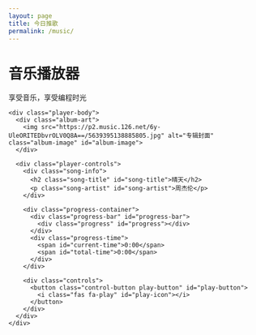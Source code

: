 ```yaml
---
layout: page
title: 今日推歌
permalink: /music/
---
```


<!-- 粒子背景 -->
<div id="particles-js"></div>
  
<!-- 内容容器 -->
<div class="content-container">
  <!-- 音乐播放器 -->
  <div class="music-player-container">
    <div class="player-header">
      <h1>音乐播放器</h1>
      <p>享受音乐，享受编程时光</p>
    </div>
    
    <div class="player-body">
      <div class="album-art">
        <img src="https://p2.music.126.net/6y-UleORITEDbvrOLV0Q8A==/5639395138885805.jpg" alt="专辑封面" class="album-image" id="album-image">
      </div>
      
      <div class="player-controls">
        <div class="song-info">
          <h2 class="song-title" id="song-title">晴天</h2>
          <p class="song-artist" id="song-artist">周杰伦</p>
        </div>
        
        <div class="progress-container">
          <div class="progress-bar" id="progress-bar">
            <div class="progress" id="progress"></div>
          </div>
          <div class="progress-time">
            <span id="current-time">0:00</span>
            <span id="total-time">0:00</span>
          </div>
        </div>
        
        <div class="controls">
          <button class="control-button play-button" id="play-button">
            <i class="fas fa-play" id="play-icon"></i>
          </button>
        </div>
      </div>
    </div>
  </div>
</div>

<!-- 音频元素 -->
<audio id="audio-player"></audio>

<!-- 粒子库 -->
<script src="https://cdn.jsdelivr.net/particles.js/2.0.0/particles.min.js"></script>
<script src="script.js"></script>

